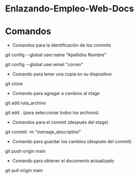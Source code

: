 # Enlazando-Empleo-Web-Docs

# Comandos

- Comandos para la identificación de los commits

git config --global user.name "Apellidos Nombre"

git config --global user.email "correo"

- Comando para tener una copia en su dispositivo

git clone

- Comando para agregar a cambios al stage

git add ruta_archivo

git add . (para seleccionar todos los archivos) 

- Comandos para el commit (después del stage)

git commit -m "mensaje_descriptivo" 

- Comando para guardar los cambios (después del commit) 

git push origin main

- Comando para obtener el documento actualizado 

git pull origin main

